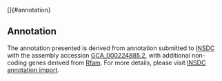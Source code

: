 []{#annotation}

Annotation
----------

The annotation presented is derived from annotation submitted to
[INSDC](http://www.insdc.org) with the assembly accession
[GCA\_000224885.2](http://www.ebi.ac.uk/ena/data/view/GCA_000224885.2),
with additional non-coding genes derived from
[Rfam](http://rfam.xfam.org/). For more details, please visit [INSDC
annotation
import](http://ensemblgenomes.org/info/data/insdc_annotation).
